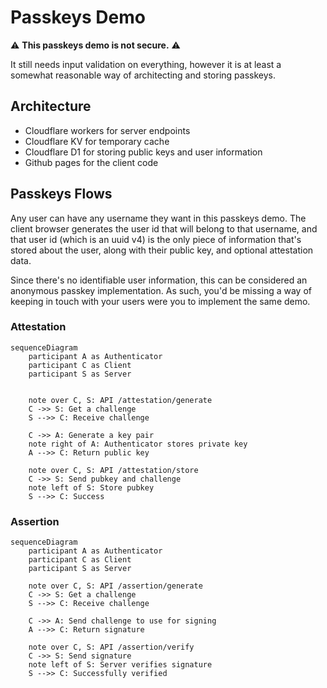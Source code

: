# Passkeys Demo

:warning: **This passkeys demo is not secure.** :warning:

It still needs input validation on everything, however it is at least a somewhat reasonable way of architecting and storing passkeys.

## Architecture

-   Cloudflare workers for server endpoints
-   Cloudflare KV for temporary cache
-   Cloudflare D1 for storing public keys and user information
-   Github pages for the client code

## Passkeys Flows

Any user can have any username they want in this passkeys demo. The client browser generates the user id that will belong to that username, and that user id (which is an uuid v4) is the only piece of information that's stored about the user, along with their public key, and optional attestation data.

Since there's no identifiable user information, this can be considered an anonymous passkey implementation. As such, you'd be missing a way of keeping in touch with your users were you to implement the same demo.

### Attestation

```mermaid
sequenceDiagram
	participant A as Authenticator
	participant C as Client
	participant S as Server


	note over C, S: API /attestation/generate
	C ->> S: Get a challenge
	S -->> C: Receive challenge

	C ->> A: Generate a key pair
	note right of A: Authenticator stores private key
	A -->> C: Return public key

	note over C, S: API /attestation/store
	C ->> S: Send pubkey and challenge
	note left of S: Store pubkey
	S -->> C: Success
```

### Assertion

```mermaid
sequenceDiagram
	participant A as Authenticator
	participant C as Client
	participant S as Server

	note over C, S: API /assertion/generate
	C ->> S: Get a challenge
	S -->> C: Receive challenge

	C ->> A: Send challenge to use for signing
	A -->> C: Return signature

	note over C, S: API /assertion/verify
	C ->> S: Send signature
	note left of S: Server verifies signature
	S -->> C: Successfully verified
```
